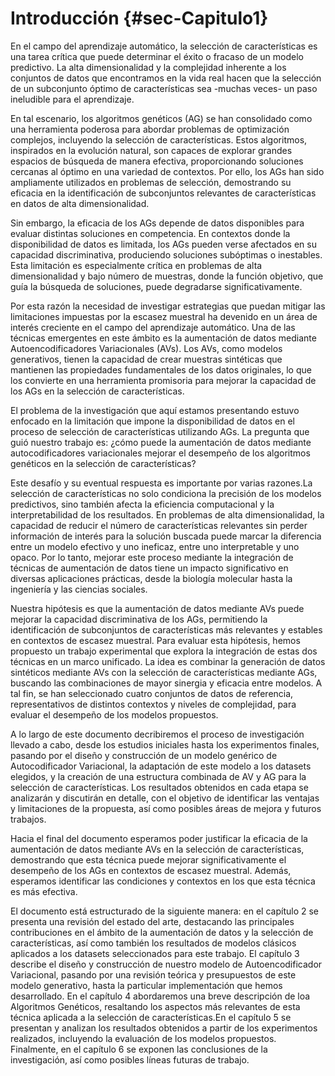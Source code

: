 # Introducción {#sec-Capitulo1}

En el campo del aprendizaje automático, la selección de características es una tarea crítica que puede determinar el éxito o fracaso de un modelo predictivo. La alta dimensionalidad y la complejidad inherente a los conjuntos de datos que encontramos en la vida real hacen que la selección de un subconjunto óptimo de características sea -muchas veces- un paso ineludible para el aprendizaje.

En tal escenario, los algoritmos genéticos (AG) se han consolidado como una herramienta poderosa para abordar problemas de optimización complejos, incluyendo la selección de características. Estos algoritmos, inspirados en la evolución natural, son capaces de explorar grandes espacios de búsqueda de manera efectiva, proporcionando soluciones cercanas al óptimo en una variedad de contextos. Por ello, los AGs han sido ampliamente utilizados en problemas de selección, demostrando su eficacia en la identificación de subconjuntos relevantes de características en datos de alta dimensionalidad.

Sin embargo, la eficacia de los AGs depende de datos disponibles para evaluar distintas soluciones en competencia. En contextos donde la disponibilidad de datos es limitada, los AGs pueden verse afectados en su capacidad discriminativa, produciendo soluciones subóptimas o inestables. Esta limitación es especialmente crítica en problemas de alta dimensionalidad y bajo número de muestras, donde la función objetivo, que guía la búsqueda de soluciones, puede degradarse significativamente.

Por esta razón la necesidad de investigar estrategias que puedan mitigar las limitaciones impuestas por la escasez muestral ha devenido en un área de interés creciente en el campo del aprendizaje automático. Una de las técnicas emergentes en este ámbito es la aumentación de datos mediante Autoencodificadores Variacionales (AVs). Los AVs, como modelos generativos, tienen la capacidad de crear muestras sintéticas que mantienen las propiedades fundamentales de los datos originales, lo que los convierte en una herramienta promisoria para mejorar la capacidad de los AGs en la selección de características.

El problema de la investigación que aquí estamos presentando estuvo enfocado en la limitación que impone la disponibilidad de datos en el proceso de selección de características utilizando AGs. La pregunta que guió nuestro trabajo es: ¿cómo puede la aumentación de datos mediante autocodificadores variacionales mejorar el desempeño de los algoritmos genéticos en la selección de características?

Este desafío y su eventual respuesta es importante por varias razones.La selección de características no solo condiciona la precisión de los modelos predictivos, sino también afecta la eficiencia computacional y la interpretabilidad de los resultados. En problemas de alta dimensionalidad, la capacidad de reducir el número de características relevantes sin perder información de interés para la solución buscada puede marcar la diferencia entre un modelo efectivo y uno ineficaz, entre uno interpretable y uno opaco. Por lo tanto, mejorar este proceso mediante la integración de técnicas de aumentación de datos tiene un impacto significativo en diversas aplicaciones prácticas, desde la biología molecular hasta la ingeniería y las ciencias sociales.

Nuestra hipótesis es que la aumentación de datos mediante AVs puede mejorar la capacidad discriminativa de los AGs, permitiendo la identificación de subconjuntos de características más relevantes y estables en contextos de escasez muestral. Para evaluar esta hipótesis, hemos propuesto un trabajo experimental que explora la integración de estas dos técnicas en un marco unificado. La idea es combinar la generación de datos sintéticos mediante AVs con la selección de características mediante AGs, buscando las combinaciones de mayor sinergia y eficacia entre modelos. A tal fin, se han seleccionado cuatro conjuntos de datos de referencia, representativos de distintos contextos y niveles de complejidad, para evaluar el desempeño de los modelos propuestos.

A lo largo de este documento decribiremos el proceso de investigación llevado a cabo, desde los estudios iniciales hasta los experimentos finales, pasando por el diseño y construcción de un modelo genérico de Autocodificador Variacional, la adaptación de este modelo a los datasets elegidos, y la creación de una estructura combinada de AV y AG para la selección de características. Los resultados obtenidos en cada etapa se analizarán y discutirán en detalle, con el objetivo de identificar las ventajas y limitaciones de la propuesta, así como posibles áreas de mejora y futuros trabajos.

Hacia el final del documento esperamos poder justificar la eficacia de la aumentación de datos mediante AVs en la selección de características, demostrando que esta técnica puede mejorar significativamente el desempeño de los AGs en contextos de escasez muestral. Además, esperamos identificar las condiciones y contextos en los que esta técnica es más efectiva.

El documento está estructurado de la siguiente manera: en el capítulo 2 se presenta una revisión del estado del arte, destacando las principales contribuciones en el ámbito de la aumentación de datos y la selección de características, así como también los resultados de modelos clásicos aplicados a los datasets seleccionados para este trabajo. El capítulo 3 describe el diseño y construcción de nuestro modelo de Autoencodificador Variacional, pasando por una revisión teórica y presupuestos de este modelo generativo, hasta la particular implementación que hemos desarrollado. En el capítulo 4 abordaremos una breve descripción de loa Algoritmos Genéticos, resaltando los aspectos más relevantes de esta técnica aplicada a la selección de características.En el capítulo 5 se presentan y analizan los resultados obtenidos a partir de los experimentos realizados, incluyendo la evaluación de los modelos propuestos. Finalmente, en el capítulo 6 se exponen las conclusiones de la investigación, así como posibles líneas futuras de trabajo.